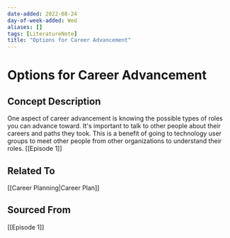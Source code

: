 ```yaml
---
date-added: 2022-08-24
day-of-week-added: Wed
aliases: []
tags: [LiteratureNote]
title: "Options for Career Advancement"
---
```


# Options for Career Advancement

## Concept Description
One aspect of career advancement is knowing the possible types of roles you can advance toward. It's important to talk to other people about their careers and paths they took. This is a benefit of going to technology user groups to meet other people from other organizations to understand their roles. [[Episode 1]] 


## Related To
[[Career Planning|Career Plan]]

## Sourced From
[[Episode 1]]